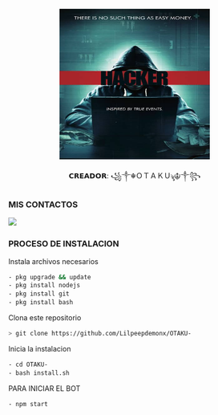 <p align="center">
<img src="./media/images (3).jpeg" width="300" height="300"/>
<p align="center">
𝗖𝗥𝗘𝗔𝗗𝗢𝗥: ꧁༒☬ＯＴＡＫＵৡ☬༒꧂

### MIS CONTACTOS
<p>
<a href="http://wa.me/+51914261272" target="blank"><img src="https://img.shields.io/badge/Whatsapp-30302f?style=flat&logo=whatsapp" /></a>

</p>

### PROCESO DE INSTALACION
Instala archivos necesarios
```bash
- pkg upgrade && update
- pkg install nodejs
- pkg install git
- pkg install bash
```
Clona este repositorio
 ```bash
> git clone https://github.com/Lilpeepdemonx/OTAKU-
```
Inicia la instalacion
```bash
- cd OTAKU-
- bash install.sh
```
PARA INICIAR EL BOT

 ```bash
- npm start
```

